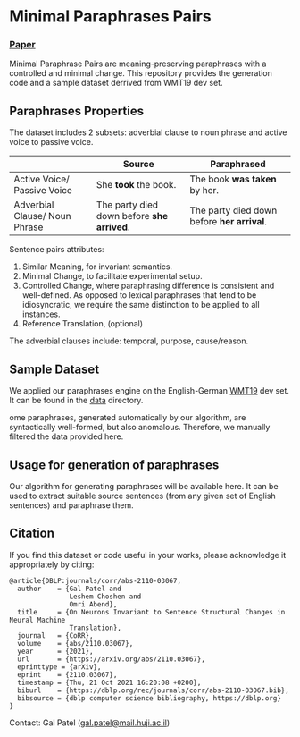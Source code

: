 # Minimal Paraphrases Pairs
### [Paper](https://arxiv.org/abs/2110.03067)

Minimal Paraphrase Pairs are meaning-preserving paraphrases with a controlled and minimal change.
This repository provides the generation code and a sample dataset derrived from WMT19 dev set.


## Paraphrases Properties
The dataset includes 2 subsets: adverbial clause to noun phrase and active voice to passive voice.

|                               | Source                                      | Paraphrased                                 |
|-------------------------------|---------------------------------------------|---------------------------------------------|
| Active Voice/ Passive Voice   | She **took** the book.                      | The book **was taken** by her.              |
| Adverbial Clause/ Noun Phrase | The party died down before **she arrived**. | The party died down before **her arrival**. |

Sentence pairs attributes:
1. Similar Meaning, for invariant semantics.
2. Minimal Change, to facilitate experimental setup.
3. Controlled Change, where paraphrasing difference is consistent and well-defined. As opposed to 
lexical paraphrases that tend to be idiosyncratic, we require the same distinction to be applied to all instances.
4. Reference Translation, (optional)

The adverbial clauses include: temporal, purpose, cause/reason.

## Sample Dataset
We applied our paraphrases engine on the English-German [WMT19](https://www.statmt.org/wmt19/translation-task.html) dev set. It can be found in the [data](data) directory.

ome paraphrases, generated automatically by our algorithm, are syntactically well-formed, but also 
anomalous. Therefore, we manually filtered the data provided here.

## Usage for generation of paraphrases
Our algorithm for generating paraphrases will be available here. It can be used to extract 
suitable source sentences (from any given set of English sentences) and paraphrase them.

## Citation

If you find this dataset or code useful in your works, please acknowledge it
appropriately by citing:

```
@article{DBLP:journals/corr/abs-2110-03067,
  author    = {Gal Patel and
               Leshem Choshen and
               Omri Abend},
  title     = {On Neurons Invariant to Sentence Structural Changes in Neural Machine
               Translation},
  journal   = {CoRR},
  volume    = {abs/2110.03067},
  year      = {2021},
  url       = {https://arxiv.org/abs/2110.03067},
  eprinttype = {arXiv},
  eprint    = {2110.03067},
  timestamp = {Thu, 21 Oct 2021 16:20:08 +0200},
  biburl    = {https://dblp.org/rec/journals/corr/abs-2110-03067.bib},
  bibsource = {dblp computer science bibliography, https://dblp.org}
}
```

Contact: Gal Patel (gal.patel@mail.huji.ac.il)
